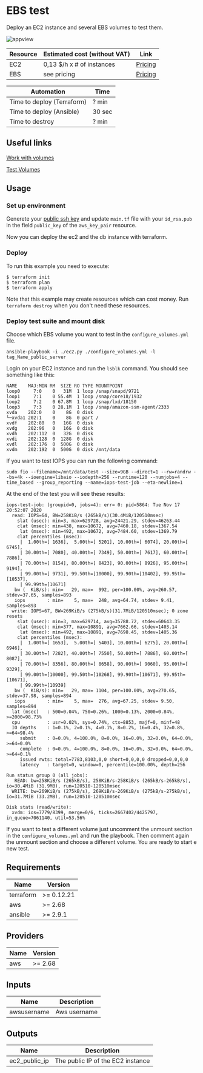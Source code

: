 # EBS test

Deploy an EC2 instance and several EBS volumes to test them.

![appview](./images/RDSEC2architecture.png)

| Resource | Estimated cost (without VAT) | Link |
|------|---------|---------|
| EC2 | 0,13 $/h x # of instances | [Pricing](https://aws.amazon.com/ec2/pricing/on-demand/) |
| EBS | see pricing | [Pricing](https://aws.amazon.com/ebs/pricing/) |

| Automation | Time |
|------|---------|
| Time to deploy (Terraform) | ? min |
| Time to deploy (Ansible) | 30 sec |
| Time to destroy | ? min |

## Useful links

[Work with volumes](https://docs.aws.amazon.com/AWSEC2/latest/UserGuide/ebs-using-volumes.html)

[Test Volumes](https://docs.cloud.oracle.com/en-us/iaas/Content/Block/References/samplefiocommandslinux.htm)

## Usage

### Set up environment

Generete your [public ssh key](https://www.ssh.com/ssh/keygen/) and update `main.tf` file with your `id_rsa.pub` in the field `public_key` of the `aws_key_pair` resource.

Now you can deploy the ec2 and the db instance with terraform.

### Deploy

To run this example you need to execute:

```
$ terraform init
$ terraform plan
$ terraform apply
```

Note that this example may create resources which can cost money. Run `terraform destroy` when you don't need these resources.

### Deploy test suite and mount disk

Choose which EBS volume you want to test in the `configure_volumes.yml` file.

```
ansible-playbook -i ./ec2.py ./configure_volumes.yml -l tag_Name_public_server
```

Login on your EC2 instance and run the `lsblk` command. You should see something like this:

```
NAME    MAJ:MIN RM  SIZE RO TYPE MOUNTPOINT
loop0     7:0    0   31M  1 loop /snap/snapd/9721
loop1     7:1    0 55.4M  1 loop /snap/core18/1932
loop2     7:2    0 67.8M  1 loop /snap/lxd/18150
loop3     7:3    0 28.1M  1 loop /snap/amazon-ssm-agent/2333
xvda    202:0    0    8G  0 disk
└─xvda1 202:1    0    8G  0 part /
xvdf    202:80   0   16G  0 disk
xvdg    202:96   0   16G  0 disk
xvdh    202:112  0   32G  0 disk
xvdi    202:128  0  128G  0 disk
xvdl    202:176  0  500G  0 disk
xvdm    202:192  0  500G  0 disk /mnt/data
```

If you want to test IOPS you can run the following command:
```
sudo fio --filename=/mnt/data/test --size=9GB --direct=1 --rw=randrw --bs=4k --ioengine=libaio --iodepth=256 --runtime=120 --numjobs=4 --time_based --group_reporting --name=iops-test-job --eta-newline=1
```
At the end of the test you will see these results:
```
iops-test-job: (groupid=0, jobs=4): err= 0: pid=5864: Tue Nov 17 20:52:07 2020
  read: IOPS=64, BW=258KiB/s (265kB/s)(30.4MiB/120510msec)
    slat (usec): min=3, max=629728, avg=24421.29, stdev=46263.44
    clat (msec): min=438, max=10672, avg=7460.18, stdev=1367.54
     lat (msec): min=492, max=10672, avg=7484.60, stdev=1369.79
    clat percentiles (msec):
     |  1.00th=[ 1636],  5.00th=[ 5201], 10.00th=[ 6074], 20.00th=[ 6745],
     | 30.00th=[ 7080], 40.00th=[ 7349], 50.00th=[ 7617], 60.00th=[ 7886],
     | 70.00th=[ 8154], 80.00th=[ 8423], 90.00th=[ 8926], 95.00th=[ 9194],
     | 99.00th=[ 9731], 99.50th=[10000], 99.90th=[10402], 99.95th=[10537],
     | 99.99th=[10671]
   bw (  KiB/s): min=   29, max=  992, per=100.00%, avg=260.57, stdev=37.65, samples=893
   iops        : min=    5, max=  248, avg=64.74, stdev= 9.41, samples=893
  write: IOPS=67, BW=269KiB/s (275kB/s)(31.7MiB/120510msec); 0 zone resets
    slat (usec): min=3, max=629714, avg=35788.72, stdev=60643.35
    clat (msec): min=377, max=10891, avg=7662.66, stdev=1403.14
     lat (msec): min=492, max=10891, avg=7698.45, stdev=1405.36
    clat percentiles (msec):
     |  1.00th=[ 1653],  5.00th=[ 5403], 10.00th=[ 6275], 20.00th=[ 6946],
     | 30.00th=[ 7282], 40.00th=[ 7550], 50.00th=[ 7886], 60.00th=[ 8087],
     | 70.00th=[ 8356], 80.00th=[ 8658], 90.00th=[ 9060], 95.00th=[ 9329],
     | 99.00th=[10000], 99.50th=[10268], 99.90th=[10671], 99.95th=[10671],
     | 99.99th=[10939]
   bw (  KiB/s): min=   29, max= 1104, per=100.00%, avg=270.65, stdev=37.98, samples=894
   iops        : min=    5, max=  276, avg=67.25, stdev= 9.50, samples=894
  lat (msec)   : 500=0.04%, 750=0.26%, 1000=0.13%, 2000=0.84%, >=2000=98.73%
  cpu          : usr=0.02%, sys=0.74%, ctx=8853, majf=0, minf=48
  IO depths    : 1=0.1%, 2=0.1%, 4=0.1%, 8=0.2%, 16=0.4%, 32=0.8%, >=64=98.4%
     submit    : 0=0.0%, 4=100.0%, 8=0.0%, 16=0.0%, 32=0.0%, 64=0.0%, >=64=0.0%
     complete  : 0=0.0%, 4=100.0%, 8=0.0%, 16=0.0%, 32=0.0%, 64=0.0%, >=64=0.1%
     issued rwts: total=7783,8103,0,0 short=0,0,0,0 dropped=0,0,0,0
     latency   : target=0, window=0, percentile=100.00%, depth=256

Run status group 0 (all jobs):
   READ: bw=258KiB/s (265kB/s), 258KiB/s-258KiB/s (265kB/s-265kB/s), io=30.4MiB (31.9MB), run=120510-120510msec
  WRITE: bw=269KiB/s (275kB/s), 269KiB/s-269KiB/s (275kB/s-275kB/s), io=31.7MiB (33.2MB), run=120510-120510msec

Disk stats (read/write):
  xvdm: ios=7779/8399, merge=0/6, ticks=2667402/4425797, in_queue=7061140, util=53.56%
```
If you want to test a different volume just uncomment the unmount section in the `configure_volumes.yml` and run the playbook. Then comment again the unmount section and choose a different volume. You are ready to start e new test.

## Requirements

| Name | Version |
|------|---------|
| terraform | >= 0.12.21 |
| aws | >= 2.68 |
| ansible | >= 2.9.1 |

## Providers

| Name | Version |
|------|---------|
| aws | >= 2.68 |

## Inputs

| Name | Description |
|------|---------|
| awsusername | Aws username |

## Outputs

| Name | Description |
|------|-------------|
| ec2_public_ip | The public IP of the EC2 instance |
